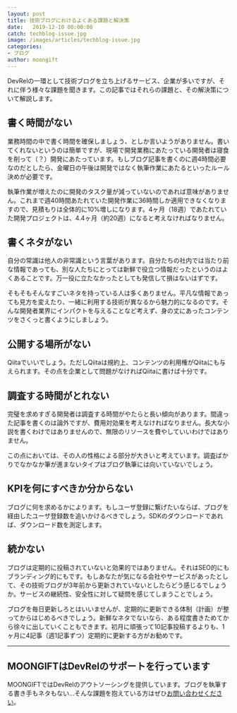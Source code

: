 ```yaml
---
layout: post
title: 技術ブログにおけるよくある課題と解決策
date:   2019-12-10 00:00:00
catch: techblog-issue.jpg
image: /images/articles/techblog-issue.jpg
categories:
- ブログ
author: moongift
---
```


DevRelの一環として技術ブログを立ち上げるサービス、企業が多いですが、それに伴う様々な課題を聞きます。この記事ではそれらの課題と、その解決策について解説します。

## 書く時間がない

業務時間の中で書く時間を確保しましょう、としか言いようがありません。書いてくれないというのは簡単ですが、現場で開発業務にあたっている開発者は寝食を削って（？）開発にあたっています。もしブログ記事を書くのに週4時間必要なのだとしたら、金曜日の午後は開発ではなく執筆作業にあたるといったルール決めが必要です。

執筆作業が増えたのに開発のタスク量が減っていないのであれば意味がありません。これまで週40時間あたれていた開発作業に36時間しか適用できなくなりますので、見積もりは全体的に10%増しになります。4ヶ月（18週）であたれていた開発プロジェクトは、4.4ヶ月（約20週）になると考えなければなりません。

## 書くネタがない

自分の常識は他人の非常識という言葉があります。自分たちの社内では当たり前な情報であっても、別な人たちにとっては新鮮で役立つ情報だったというのはよくあることです。万一役に立たなかったとしても発信して損はないはずです。

そもそもそんなすごいネタを持っている人は多くありません。平凡な情報であっても見方を変えたり、一緒に利用する技術が異なるから魅力的になるのです。そんな開発者業界にインパクトを与えることなど考えず、身の丈にあったコンテンツをさくっと書くようにしましょう。

## 公開する場所がない

Qiitaでいいでしょう。ただしQiitaは規約上、コンテンツの利用権がQiitaにも与えられます。その点を企業として問題がなければQiitaに書けば十分です。

## 調査する時間がとれない

完璧を求めすぎる開発者は調査する時間がやたらと長い傾向があります。間違った記事を書くのは論外ですが、費用対効果を考えなければなりません。長大な小説を書くわけではありませんので、無限のリソースを費やしていいわけではありません。

この点においては、その人の性格による部分が大きいと考えています。調査ばかりでなかなか筆が進まないタイプはブログ執筆には向いていないでしょう。

## KPIを何にすべきか分からない

ブログに何を求めるかによります。もしユーザ登録に繋げたいならば、ブログを経由したユーザ登録数を追いかけるべきでしょう。SDKのダウンロードであれば、ダウンロード数を測定します。

## 続かない

ブログは定期的に投稿されていないと効果的ではありません。それはSEO的にもブランディング的にもです。もしあなたが気になる会社やサービスがあったとして、その技術ブログが3年前から更新されていないとしたらどう感じるでしょうか。サービスの継続性、安全性に対して疑問を感じてしまうことでしょう。

ブログを毎日更新しろとはいいませんが、定期的に更新できる体制（計画）が整ってからはじめるべきでしょう。新鮮なネタでないなら、ある程度書きためてから徐々に出していくこともできます。初月に頑張って10記事投稿するよりも、1ヶ月に4記事（週1記事ずつ）定期的に更新する方がお勧めです。

---

## MOONGIFTはDevRelのサポートを行っています

MOONGIFTではDevRelのアウトソーシングを提供しています。ブログを執筆する書き手もネタもない…そんな課題を抱えている方はぜひ[お問い合わせください](/contact)。
